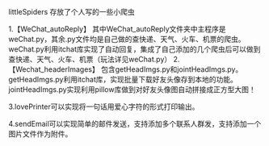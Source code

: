 littleSpiders
存放了个人写的一些小爬虫

1.【WeChat_autoReply】
其中WeChat_autoReply文件夹中主程序是weChat.py，其余.py文件均是自己做的查快递、天气、火车、机票的爬虫。
weChat.py利用itchat库实现了自动回复，集成了自己添加的几个爬虫后可以做到查快递、天气、火车、机票（玩法详见weChat.py）
2.【Wechat_headerImages】
包含getHeadImgs.py和jointHeadImgs.py。getHeadImgs.py利用itchat库，实现批量下载好友头像存到本地的功能。
jointHeadImgs.py实现利用pillow库做到对好友头像图自动拼接成正方型大图！

3.lovePrinter可以实现将一句话用爱心字符的形式打印输出。

4.sendEmail可以实现简单的邮件发送，支持添加多个联系人群发，支持添加一个图片文件作为附件。
